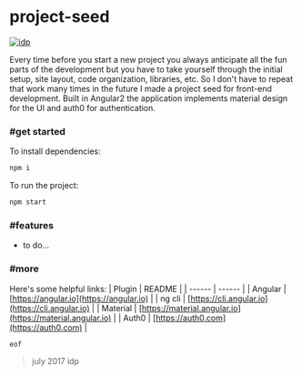 # project-seed

[![idp](https://media.giphy.com/media/DgLsbUL7SG3kI/giphy.gif)](http://igordepaula.com)

Every time before you start a new project you always anticipate all the fun parts of the development but you have to take yourself through the initial setup, site layout, code organization, libraries, etc. So I don't have to repeat that work many times in the future I made a project seed for front-end development. Built in Angular2 the application implements material design for the UI and auth0 for authentication.

### #get started

To install dependencies:
```sh
npm i
```
To run the project:
```sh
npm start
```

### #features

  - to do...

### #more

Here's some helpful links:
| Plugin | README |
| ------ | ------ |
| Angular | [https://angular.io](https://angular.io) |
| ng cli | [https://cli.angular.io](https://cli.angular.io) |
| Material | [https://material.angular.io](https://material.angular.io) |
| Auth0 | [https://auth0.com](https://auth0.com) |

`eof`
> july 2017
> idp
